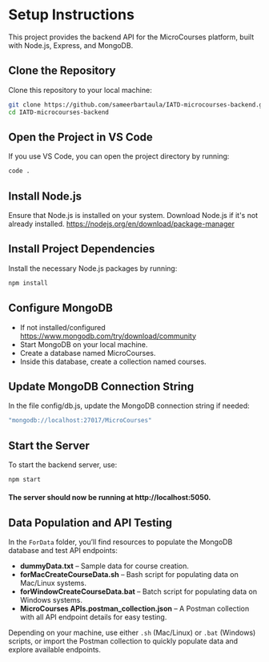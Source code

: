 # Setup Instructions

This project provides the backend API for the MicroCourses platform, built with Node.js, Express, and MongoDB.

## Clone the Repository

Clone this repository to your local machine:

```bash
git clone https://github.com/sameerbartaula/IATD-microcourses-backend.git
cd IATD-microcourses-backend
```

## Open the Project in VS Code
If you use VS Code, you can open the project directory by running:

```bash
code .
```

## Install Node.js

Ensure that Node.js is installed on your system. Download Node.js if it's not already installed. https://nodejs.org/en/download/package-manager 

## Install Project Dependencies
Install the necessary Node.js packages by running:

```bash
npm install
```
## Configure MongoDB
- If not installed/configured https://www.mongodb.com/try/download/community
- Start MongoDB on your local machine.
- Create a database named MicroCourses.
- Inside this database, create a collection named courses.

## Update MongoDB Connection String
In the file config/db.js, update the MongoDB connection string if needed:
```bash
"mongodb://localhost:27017/MicroCourses"
```
## Start the Server
To start the backend server, use:

```bash
npm start
```

#### The server should now be running at http://localhost:5050.

## Data Population and API Testing

In the `ForData` folder, you’ll find resources to populate the MongoDB database and test API endpoints:

- **dummyData.txt** – Sample data for course creation.
- **forMacCreateCourseData.sh** – Bash script for populating data on Mac/Linux systems.
- **forWindowCreateCourseData.bat** – Batch script for populating data on Windows systems.
- **MicroCourses APIs.postman_collection.json** – A Postman collection with all API endpoint details for easy testing.

Depending on your machine, use either `.sh` (Mac/Linux) or `.bat` (Windows) scripts, or import the Postman collection to quickly populate data and explore available endpoints.

